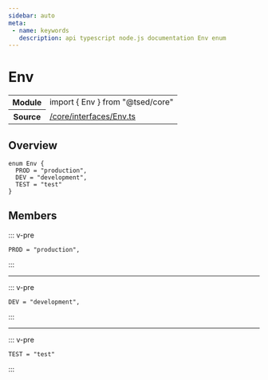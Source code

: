```yaml
---
sidebar: auto
meta:
 - name: keywords
   description: api typescript node.js documentation Env enum
---
```

# Env <Badge text="Enum" type="enum"/>
<!-- Summary -->
<section class="symbol-info"><table class="is-full-width"><tbody><tr><th>Module</th><td><div class="lang-typescript"><span class="token keyword">import</span> { Env }&nbsp;<span class="token keyword">from</span>&nbsp;<span class="token string">"@tsed/core"</span></div></td></tr><tr><th>Source</th><td><a href="https://github.com/Romakita/ts-express-decorators/blob/v4.30.1/src//core/interfaces/Env.ts#L0-L0">/core/interfaces/Env.ts</a></td></tr></tbody></table></section>

<!-- Overview -->
## Overview


<pre><code class="typescript-lang "><span class="token keyword">enum</span> Env <span class="token punctuation">{</span>
  PROD<span class="token punctuation"> = </span><span class="token string">"production"</span><span class="token punctuation">,</span>
  DEV<span class="token punctuation"> = </span><span class="token string">"development"</span><span class="token punctuation">,</span>
  TEST<span class="token punctuation"> = </span><span class="token string">"test"</span>
<span class="token punctuation">}</span></code></pre>



<!-- Members -->




## Members


::: v-pre

<div class="method-overview">
<pre><code class="typescript-lang ">PROD<span class="token punctuation"> = </span><span class="token string">"production"</span><span class="token punctuation">,</span></code></pre>

</div>



:::



***



::: v-pre

<div class="method-overview">
<pre><code class="typescript-lang ">DEV<span class="token punctuation"> = </span><span class="token string">"development"</span><span class="token punctuation">,</span></code></pre>

</div>



:::



***



::: v-pre

<div class="method-overview">
<pre><code class="typescript-lang ">TEST<span class="token punctuation"> = </span><span class="token string">"test"</span></code></pre>

</div>



:::